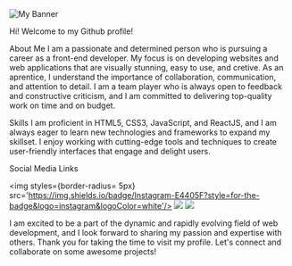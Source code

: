 <img src='https://user-images.githubusercontent.com/120671402/219975599-2e2b6a6b-b6ec-4df5-a18f-714ca4069c93.png' alt='My Banner'/>

Hi! Welcome to my Github profile!

About Me
I am a passionate and determined person who is pursuing a career as a front-end developer. My focus is on developing websites and web applications that are visually stunning, easy to use, and cretive.
As an aprentice, I understand the importance of collaboration, communication, and attention to detail. I am a team player who is always open to feedback and constructive criticism, and I am committed to delivering top-quality work on time and on budget.

Skills
I am proficient in HTML5, CSS3, JavaScript, and ReactJS, and I am always eager to learn new technologies and frameworks to expand my skillset. I enjoy working with cutting-edge tools and techniques to create user-friendly interfaces that engage and delight users.

Social Media Links

<img styles={border-radius= 5px} src='https://img.shields.io/badge/Instagram-E4405F?style=for-the-badge&logo=instagram&logoColor=white'/>
<img src='https://img.shields.io/badge/Twitter-1DA1F2?style=for-the-badge&logo=twitter&logoColor=white'/>
<img text-align='center' src='https://img.shields.io/badge/Facebook-1877F2?style=for-the-badge&logo=facebook&logoColor=white'/>

I am excited to be a part of the dynamic and rapidly evolving field of web development, and I look forward to sharing my passion and expertise with others. Thank you for taking the time to visit my profile. Let's connect and collaborate on some awesome projects!


